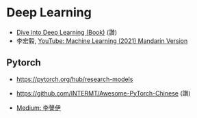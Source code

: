 # Deep Learning

* [Dive into Deep Learning (Book)](https://d2l.ai/index.html) (讚)
* 李宏毅, [YouTube: Machine Learning (2021) Mandarin Version](https://www.youtube.com/playlist?list=PLJV_el3uVTsMhtt7_Y6sgTHGHp1Vb2P2J)


## Pytorch

* https://pytorch.org/hub/research-models

* https://github.com/INTERMT/Awesome-PyTorch-Chinese (讚)

* [Medium: 李謦伊](https://medium.com/@chingi071)
